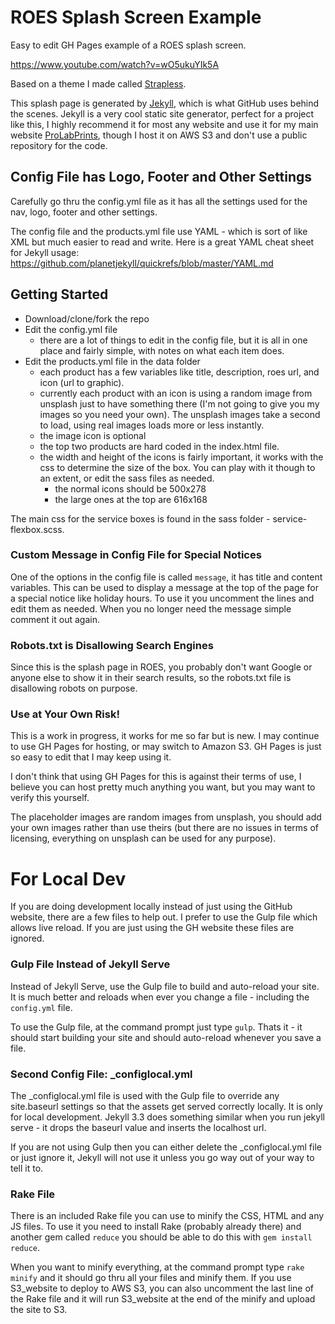 # ROES Splash Screen Example
Easy to edit GH Pages example of a ROES splash screen.

https://www.youtube.com/watch?v=wO5ukuYIk5A

Based on a theme I made called [Strapless](http://rdyar.github.io/strapless/).

This splash page is generated by [Jekyll](http://jekyllrb.com/), which is what GitHub uses behind the scenes. Jekyll is a very cool static site generator, perfect for a project like this, I highly recommend it for most any website and use it for my main website [ProLabPrints](https://prolabprints.com/), though I host it on AWS S3 and don't use a public repository for the code.

## Config File has Logo, Footer and Other Settings

Carefully go thru the config.yml file as it has all the settings used for the nav, logo, footer and other settings.

The config file and the products.yml file use YAML - which is sort of like XML but much easier to read and write. Here is a great YAML cheat sheet for Jekyll usage: https://github.com/planetjekyll/quickrefs/blob/master/YAML.md

## Getting Started

- Download/clone/fork the repo
- Edit the config.yml file
	- there are a lot of things to edit in the config file, but it is all in one place and fairly simple, with notes on what each item does.
- Edit the products.yml file in the data folder
  - each product has a few variables like title, description, roes url, and icon (url to graphic).
  - currently each product with an icon is using a random image from unsplash just to have something there (I'm not going to give you my images so you need your own). The unsplash images take a second to load, using real images loads more or less instantly.
  - the image icon is optional
  - the top two products are hard coded in the index.html file.
  - the width and height of the icons is fairly important, it works with the css to determine the size of the box. You can play with it though to an extent, or edit the sass files as needed.
    - the normal icons should be 500x278
    - the large ones at the top are 616x168

The main css for the service boxes is found in the sass folder - service-flexbox.scss.

### Custom Message in Config File for Special Notices

One of the options in the config file is called `message`, it has title and content variables. This can be used to display a message at the top of the page for a special notice like holiday hours. To use it you uncomment the lines and edit them as needed. When you no longer need the message simple comment it out again.

### Robots.txt is Disallowing Search Engines

Since this is the splash page in ROES, you probably don't want Google or anyone else to show it in their search results, so the robots.txt file is disallowing robots on purpose.

### Use at Your Own Risk!

This is a work in progress, it works for me so far but is new. I may continue to use GH Pages for hosting, or may switch to Amazon S3. GH Pages is just so easy to edit that I may keep using it.

I don't think that using GH Pages for this is against their terms of use, I believe you can host pretty much anything you want, but you may want to verify this yourself.

The placeholder images are random images from unsplash, you should add your own images rather than use theirs (but there are no issues in terms of licensing, everything on unsplash can be used for any purpose).

# For Local Dev

If you are doing development locally instead of just using the GitHub website, there are a few files to help out. I prefer to use the Gulp file which allows live reload. If you are just using the GH website these files are ignored.

### Gulp File Instead of Jekyll Serve

Instead of Jekyll Serve, use the Gulp file to build and auto-reload your site. It is much better and reloads when ever you change a file - including the `config.yml` file.

To use the Gulp file, at the command prompt just type `gulp`. Thats it - it should start building your site and should auto-reload whenever you save a file.

### Second Config File: _configlocal.yml

The _configlocal.yml file is used with the Gulp file to override any site.baseurl settings so that the assets get served correctly locally. It is only for local development. Jekyll 3.3 does something similar when you run jekyll serve - it drops the baseurl value and inserts the localhost url.

If you are not using Gulp then you can either delete the _configlocal.yml file or just ignore it, Jekyll will not use it unless you go way out of your way to tell it to.

### Rake File

There is an included Rake file you can use to minify the CSS, HTML and any JS files. To use it you need to install Rake (probably already there) and another gem called `reduce` you should be able to do this with `gem install reduce`.

When you want to minify everything, at the command prompt type `rake minify` and it should go thru all your files and minify them. If you use S3_website to deploy to AWS S3, you can also uncomment the last line of the Rake file and it will run S3_website at the end of the minify and upload the site to S3.
